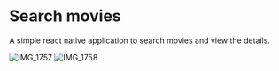 # Search movies

A simple react native application to search movies and view the details.

![IMG_1757](https://user-images.githubusercontent.com/20811356/73415971-650bbe80-434e-11ea-9dad-eb140b4e27c5.PNG) ![IMG_1758](https://user-images.githubusercontent.com/20811356/73416007-82d92380-434e-11ea-8e54-45961e29c332.PNG)
